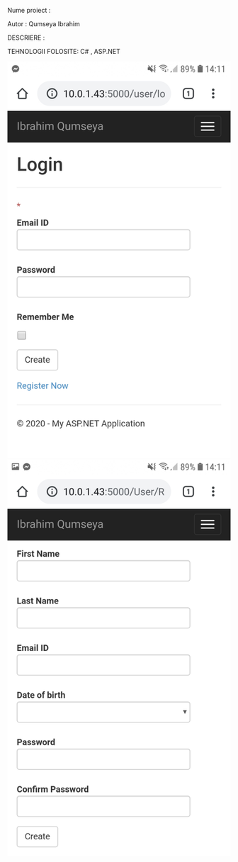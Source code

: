 Nume proiect :

Autor : Qumseya Ibrahim

DESCRIERE :

TEHNOLOGII FOLOSITE: C# , ASP.NET

![Image of project](https://github.com/IbrahimQumseya/IbrahimQumseya.github.io/blob/master/HTML/Proiect/img/proiect2.jpg)
![Image of project](https://github.com/IbrahimQumseya/IbrahimQumseya.github.io/blob/master/HTML/Proiect/img/proiect.jpg)

